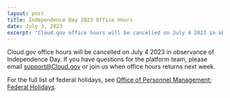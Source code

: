 ```yaml
---
layout: post
title: Independence Day 2023 Office Hours
date: July 3, 2023
excerpt: "Cloud.gov office hours will be cancelled on July 4 2023 in observance of Independence Day."
---
```


Cloud.gov office hours will be cancelled on July 4 2023 in observance of Independence Day. If you have questions for the platform team, please email support@Cloud.gov or join us when office hours returns next week.

For the full list of federal holidays, see [Office of Personnel Management: Federal Holidays](https://www.opm.gov/policy-data-oversight/pay-leave/federal-holidays/#url=2023).
